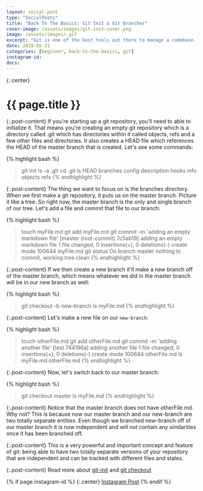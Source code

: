 ```yaml
---
layout: social-post
type: "SocialPosts"
title: "Back To The Basics: Git Init & Git Branches"
cover-image: /assets/images/git-init-cover.png
image: /assets/images/.gif
excerpt: "Git is one of the best tools out there to manage a codebase. Knowing how to initialize a new repo and being to work under different branches is essential to working in git."
date: 2019-05-31
categories: [beginner, back-to-the-basics, git]
instagram-id: 
docs: 
---
```

{:.center}
# {{ page.title }}

{:.post-content}
If you're starting up a git repository, you'll need to able to initialize it. That means
you're creating an empty git repository which is a directory called .git which has
directories within it called objects, refs and a few other files and directories.
It also creates a HEAD file which references the HEAD of the master branch that is created.
Let's see some commands:

{% highlight bash %}
> git init
> ls -a
.git
> cd .git
> ls
HEAD
branches
config
description
hooks
info
objects
refs
{% endhighlight %}

{:.post-content}
The thing we want to focus on is the branches directory. When we first make a git repository, it puts us
on the master branch. Picture it like a tree. So right now, the master branch
is the only and single branch of our tree. Let's add a file and commit that file
to our branch:

{% highlight bash %}
> touch myFile.md
> git add myFile.md
> git commit -m 'adding an empty markdown file'
[master (root-commit) 7c5ab19] adding an empty markdown file
 1 file changed, 0 insertions(+), 0 deletions(-)
 create mode 100644 myFile.md
> git status
On branch master
nothing to commit, working tree clean
{% endhighlight %}

{:.post-content}
If we then create a new branch it'll make a new branch off of the master branch, which means
whatever we did in the master branch will be in our new branch as well:

{% highlight bash %}
> git checkout -b new-branch
> ls
myFile.md
{% endhighlight %}

{:.post-content}
Let's make a new file on our `new-branch`:

{% highlight bash %}
> touch otherFile.md
> git add otherFile.md
> git commit -m 'adding another file'
[test 744196a] adding another file
 1 file changed, 0 insertions(+), 0 deletions(-)
 create mode 100644 otherFile.md
> ls
myFile.md otherFile.md
{% endhighlight %}

{:.post-content}
Now, let's switch back to our master branch:

{% highlight bash %}
> git checkout master
> ls
myFile.md
{% endhighlight %}

{:.post-content}
Notice that the master branch does not have otherFile.md. Why not? This is because now
our master branch and our new-branch are two totally separate entities. Even though
we branched new-branch off of our master branch it is now independent and will not contain
any similarities once it has been branched off.

{:.post-content}
This is a very powerful and important concept and feature of git: being able
to have two totally separate versions of your repository that are independent
and can be tracked with different files and states.

{:.post-content}
Read more about <a href="https://git-scm.com/docs/git-init" target="_blank">git-init</a> 
and <a href="" target="_blank">git checkout</a>

{% if page.instagram-id %}
{:.center}
<a class="insta-link" href="https://www.instagram.com/p/{{page.instagram-id}}" target="_blank">Instagram Post</a>
{% endif %}
